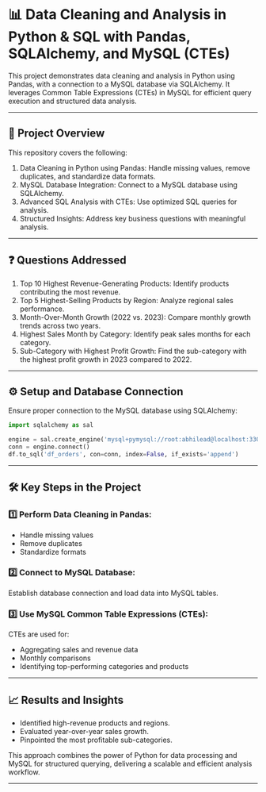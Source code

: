 # 📊 Data Cleaning and Analysis in Python & SQL with Pandas, SQLAlchemy, and MySQL (CTEs)  

This project demonstrates data cleaning and analysis in Python using Pandas, with a connection to a MySQL database via SQLAlchemy. It leverages Common Table Expressions (CTEs) in MySQL for efficient query execution and structured data analysis.

---

## 🚀 Project Overview  

This repository covers the following:  

1. Data Cleaning in Python using Pandas: Handle missing values, remove duplicates, and standardize data formats.  
2. MySQL Database Integration: Connect to a MySQL database using SQLAlchemy.  
3. Advanced SQL Analysis with CTEs: Use optimized SQL queries for analysis.  
4. Structured Insights: Address key business questions with meaningful analysis.  

---

## ❓ Questions Addressed  

1. Top 10 Highest Revenue-Generating Products: Identify products contributing the most revenue.  
2. Top 5 Highest-Selling Products by Region: Analyze regional sales performance.  
3. Month-Over-Month Growth (2022 vs. 2023): Compare monthly growth trends across two years.  
4. Highest Sales Month by Category: Identify peak sales months for each category.  
5. Sub-Category with Highest Profit Growth: Find the sub-category with the highest profit growth in 2023 compared to 2022.  

---

## ⚙️ Setup and Database Connection  

Ensure proper connection to the MySQL database using SQLAlchemy:  

```python
import sqlalchemy as sal

engine = sal.create_engine('mysql+pymysql://root:abhilead@localhost:3306/sys')
conn = engine.connect()
df.to_sql('df_orders', con=conn, index=False, if_exists='append')
```

---

## 🛠️ Key Steps in the Project  

### 1️⃣ Perform Data Cleaning in Pandas:  
- Handle missing values  
- Remove duplicates  
- Standardize formats 

### 2️⃣ Connect to MySQL Database:  
Establish database connection and load data into MySQL tables.   

### 3️⃣ Use MySQL Common Table Expressions (CTEs):  
CTEs are used for:  
- Aggregating sales and revenue data  
- Monthly comparisons  
- Identifying top-performing categories and products  

---

## 📈 Results and Insights  

- Identified high-revenue products and regions.  
- Evaluated year-over-year sales growth.  
- Pinpointed the most profitable sub-categories.  

This approach combines the power of Python for data processing and MySQL for structured querying, delivering a scalable and efficient analysis workflow.  

---
